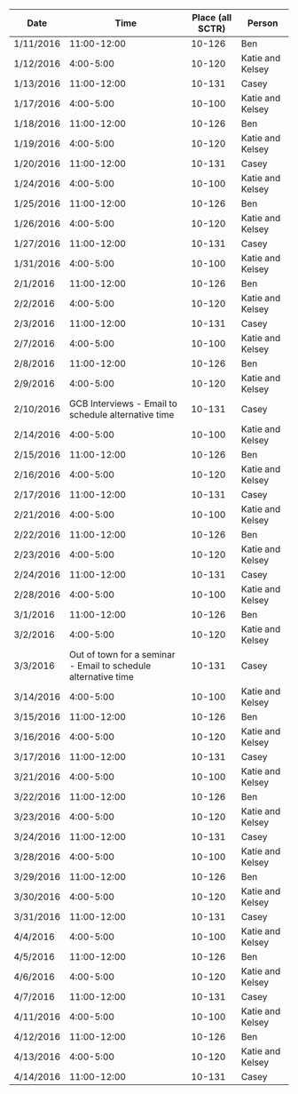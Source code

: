 | Date      | Time        | Place (all SCTR) | Person           |
|-----------|-------------|------------------|------------------|
| 1/11/2016 | 11:00-12:00 | 10-126           | Ben              |
| 1/12/2016 | 4:00-5:00   | 10-120           | Katie and Kelsey |
| 1/13/2016 | 11:00-12:00 | 10-131           | Casey            |
| 1/17/2016 | 4:00-5:00   | 10-100           | Katie and Kelsey |
| 1/18/2016 | 11:00-12:00 | 10-126           | Ben              |
| 1/19/2016 | 4:00-5:00   | 10-120           | Katie and Kelsey |
| 1/20/2016 | 11:00-12:00 | 10-131           | Casey            |
| 1/24/2016 | 4:00-5:00   | 10-100           | Katie and Kelsey |
| 1/25/2016 | 11:00-12:00 | 10-126           | Ben              |
| 1/26/2016 | 4:00-5:00   | 10-120           | Katie and Kelsey |
| 1/27/2016 | 11:00-12:00 | 10-131           | Casey            |
| 1/31/2016 | 4:00-5:00   | 10-100           | Katie and Kelsey |
| 2/1/2016  | 11:00-12:00 | 10-126           | Ben              |
| 2/2/2016  | 4:00-5:00   | 10-120           | Katie and Kelsey |
| 2/3/2016  | 11:00-12:00 | 10-131           | Casey            |
| 2/7/2016  | 4:00-5:00   | 10-100           | Katie and Kelsey |
| 2/8/2016  | 11:00-12:00 | 10-126           | Ben              |
| 2/9/2016  | 4:00-5:00   | 10-120           | Katie and Kelsey |
| 2/10/2016 | GCB Interviews - Email to schedule alternative time | 10-131           | Casey            |
| 2/14/2016 | 4:00-5:00   | 10-100           | Katie and Kelsey |
| 2/15/2016 | 11:00-12:00 | 10-126           | Ben              |
| 2/16/2016 | 4:00-5:00   | 10-120           | Katie and Kelsey |
| 2/17/2016 | 11:00-12:00 | 10-131           | Casey            |
| 2/21/2016 | 4:00-5:00   | 10-100           | Katie and Kelsey |
| 2/22/2016 | 11:00-12:00 | 10-126           | Ben              |
| 2/23/2016 | 4:00-5:00   | 10-120           | Katie and Kelsey |
| 2/24/2016 | 11:00-12:00 | 10-131           | Casey            |
| 2/28/2016 | 4:00-5:00   | 10-100           | Katie and Kelsey |
| 3/1/2016  | 11:00-12:00 | 10-126           | Ben              |
| 3/2/2016  | 4:00-5:00   | 10-120           | Katie and Kelsey |
| 3/3/2016  | Out of town for a seminar - Email to schedule alternative time | 10-131           | Casey            |
| 3/14/2016 | 4:00-5:00   | 10-100           | Katie and Kelsey |
| 3/15/2016 | 11:00-12:00 | 10-126           | Ben              |
| 3/16/2016 | 4:00-5:00   | 10-120           | Katie and Kelsey |
| 3/17/2016 | 11:00-12:00 | 10-131           | Casey            |
| 3/21/2016 | 4:00-5:00   | 10-100           | Katie and Kelsey |
| 3/22/2016 | 11:00-12:00 | 10-126           | Ben              |
| 3/23/2016 | 4:00-5:00   | 10-120           | Katie and Kelsey |
| 3/24/2016 | 11:00-12:00 | 10-131           | Casey            |
| 3/28/2016 | 4:00-5:00   | 10-100           | Katie and Kelsey |
| 3/29/2016 | 11:00-12:00 | 10-126           | Ben              |
| 3/30/2016 | 4:00-5:00   | 10-120           | Katie and Kelsey |
| 3/31/2016 | 11:00-12:00 | 10-131           | Casey            |
| 4/4/2016  | 4:00-5:00   | 10-100           | Katie and Kelsey |
| 4/5/2016  | 11:00-12:00 | 10-126           | Ben              |
| 4/6/2016  | 4:00-5:00   | 10-120           | Katie and Kelsey |
| 4/7/2016  | 11:00-12:00 | 10-131           | Casey            |
| 4/11/2016 | 4:00-5:00   | 10-100           | Katie and Kelsey |
| 4/12/2016 | 11:00-12:00 | 10-126           | Ben              |
| 4/13/2016 | 4:00-5:00   | 10-120           | Katie and Kelsey |
| 4/14/2016 | 11:00-12:00 | 10-131           | Casey            |
